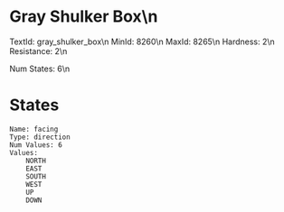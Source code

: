 # Gray Shulker Box\n
TextId: gray_shulker_box\n
MinId: 8260\n
MaxId: 8265\n
Hardness: 2\n
Resistance: 2\n

Num States: 6\n
# States
```
Name: facing
Type: direction
Num Values: 6
Values:
    NORTH
    EAST
    SOUTH
    WEST
    UP
    DOWN
```
